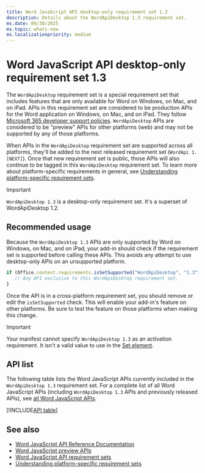 ```yaml
---
title: Word JavaScript API desktop-only requirement set 1.3
description: Details about the WordApiDesktop 1.3 requirement set.
ms.date: 09/30/2025
ms.topic: whats-new
ms.localizationpriority: medium
---
```


# Word JavaScript API desktop-only requirement set 1.3

The `WordApiDesktop` requirement set is a special requirement set that includes features that are only available for Word on Windows, on Mac, and on iPad. APIs in this requirement set are considered to be production APIs for the Word application on Windows, on Mac, and on iPad. They follow [Microsoft 365 developer support policies](/office/dev/add-ins/publish/maintain-breaking-changes). `WordApiDesktop` APIs are considered to be "preview" APIs for other platforms (web) and may not be supported by any of those platforms.

When APIs in the `WordApiDesktop` requirement set are supported across all platforms, they'll be added to the next released requirement set (`WordApi 1.[NEXT]`). Once that new requirement set is public, those APIs will also continue to be tagged in this `WordApiDesktop` requirement set. To learn more about platform-specific requirements in general, see [Understanding platform-specific requirement sets](https://aka.ms/PlatformSpecificReqtSets).

> [!IMPORTANT]
> `WordApiDesktop 1.3` is a desktop-only requirement set. It's a superset of WordApiDesktop 1.2.

## Recommended usage

Because the `WordApiDesktop 1.3` APIs are only supported by Word on Windows, on Mac, and on iPad, your add-in should check if the requirement set is supported before calling these APIs. This avoids any attempt to use desktop-only APIs on an unsupported platform.

```js
if (Office.context.requirements.isSetSupported("WordApiDesktop", "1.3")) {
   // Any API exclusive to this WordApiDesktop requirement set.
}
```

Once the API is in a cross-platform requirement set, you should remove or edit the `isSetSupported` check. This will enable your add-in's feature on other platforms. Be sure to test the feature on those platforms when making this change.

> [!IMPORTANT]
> Your manifest cannot specify `WordApiDesktop 1.3` as an activation requirement. It isn't a valid value to use in the [Set element](/javascript/api/manifest/set).

## API list

The following table lists the Word JavaScript APIs currently included in the `WordApiDesktop 1.3` requirement set. For a complete list of all Word JavaScript APIs (including `WordApiDesktop 1.3` APIs and previously released APIs), see [all Word JavaScript APIs](/javascript/api/word?view=word-js-desktop-1.1&preserve-view=true).

[!INCLUDE[API table](../../includes/word-desktop-1_3.md)]

## See also

- [Word JavaScript API Reference Documentation](/javascript/api/word?view=word-js-desktop-1.3&preserve-view=true)
- [Word JavaScript preview APIs](word-preview-apis.md)
- [Word JavaScript API requirement sets](word-api-requirement-sets.md)
- [Understanding platform-specific requirement sets](https://aka.ms/PlatformSpecificReqtSets)
